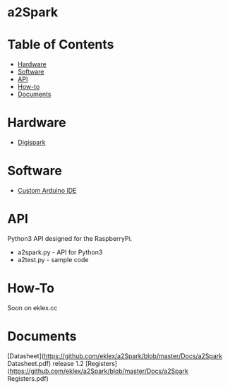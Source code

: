 a2Spark
===============

# Table of Contents

* [Hardware](#hardware)
* [Software](#software)
* [API](#api)
* [How-to](#how-to)
* [Documents](#docs)

# <a name="hardware"></a>Hardware
* [Digispark](http://digistump.com/category/1)

# <a name="software"></a>Software
* [Custom Arduino IDE](http://digistump.com/wiki/digispark/tutorials/connecting)

# <a name="api"></a>API
 Python3 API designed for the RaspberryPi.
 * a2spark.py - API for Python3
 * a2test.py - sample code

# <a name="how-to"></a>How-To
 Soon on eklex.cc

# <a name="docs"></a>Documents
 [Datasheet](https://github.com/eklex/a2Spark/blob/master/Docs/a2Spark Datasheet.pdf) release 1.2
 [Registers](https://github.com/eklex/a2Spark/blob/master/Docs/a2Spark Registers.pdf)
 
